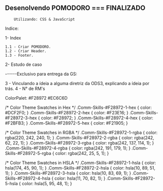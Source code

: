 ## Desenolvendo POMODORO === FINALIZADO 

        Utilizando: CSS & JavaScript 

Indice: 

1- Index

    1.1 - Criar POMODORO.
    1.2 - Criar Header. 
    1.3 - Footer.


2- Estudo de caso 

------Exclusivo para entrega da GS:

3 - Vinculando a ídeia a alguma diretriz da ODS3, explicando a ídeia por trás. 
4 - N° de RM's 

        

ColorPalet:
#F28972 
#EC6C6D

/* Color Theme Swatches in Hex */
.Comm-Skills-#F28972-1-hex { color: #DCF2F0; }
.Comm-Skills-#F28972-2-hex { color: #F23E16; }
.Comm-Skills-#F28972-3-hex { color: #F28972; }
.Comm-Skills-#F28972-4-hex { color: #F2BFB3; }
.Comm-Skills-#F28972-5-hex { color: #F21905; }

/* Color Theme Swatches in RGBA */
.Comm-Skills-#F28972-1-rgba { color: rgba(220, 242, 240, 1); }
.Comm-Skills-#F28972-2-rgba { color: rgba(242, 62, 22, 1); }
.Comm-Skills-#F28972-3-rgba { color: rgba(242, 137, 114, 1); }
.Comm-Skills-#F28972-4-rgba { color: rgba(242, 191, 179, 1); }
.Comm-Skills-#F28972-5-rgba { color: rgba(242, 25, 5, 1); }

/* Color Theme Swatches in HSLA */
.Comm-Skills-#F28972-1-hsla { color: hsla(174, 45, 90, 1); }
.Comm-Skills-#F28972-2-hsla { color: hsla(10, 89, 51, 1); }
.Comm-Skills-#F28972-3-hsla { color: hsla(10, 83, 69, 1); }
.Comm-Skills-#F28972-4-hsla { color: hsla(11, 70, 82, 1); }
.Comm-Skills-#F28972-5-hsla { color: hsla(5, 95, 48, 1); }



